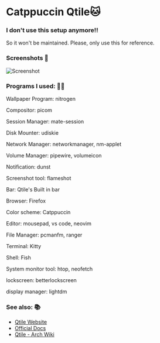 # Catppuccin Qtile🐱
### I don't use this setup anymore!!
So it won't be maintained. Please, only use this for reference.

### Screenshots 📸
![Screenshot](https://i.redd.it/x1ra7fhiij691.jpg)

### Programs I used: 👨‍💻
  Wallpaper Program: nitrogen  
                                                                                                                              
  Compositor: picom  
                                                                                                                                 
  Session Manager: mate-session
                                                                                                                                     
  Disk Mounter: udiskie  
                                                                                                                                      
  Network Manager: networkmanager, nm-applet
                                                                                                                                        
  Volume Manager: pipewire, volumeicon   
                                                                                                                                    
  Notification: dunst   
                                                                                                                                     
  Screenshot tool: flameshot    
               
  Bar: Qtile's Built in bar

  Browser: Firefox

  Color scheme: Catppuccin

  Editor: mousepad, vs code, neovim

  File Manager: pcmanfm, ranger

  Terminal: Kitty

  Shell: Fish

  System monitor tool: htop, neofetch

  lockscreen: betterlockscreen

  display manager: lightdm

### See also: 📚
- [Qtile Website](http://www.qtile.org/)
- [Official Docs](https://docs.qtile.org/en/latest/)
- [Qtile - Arch Wiki](https://wiki.archlinux.org/title/Qtile#Configuration)
